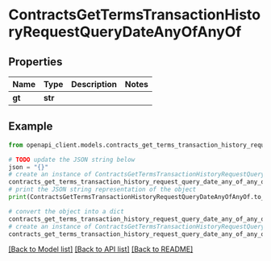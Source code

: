 # ContractsGetTermsTransactionHistoryRequestQueryDateAnyOfAnyOf


## Properties

Name | Type | Description | Notes
------------ | ------------- | ------------- | -------------
**gt** | **str** |  | 

## Example

```python
from openapi_client.models.contracts_get_terms_transaction_history_request_query_date_any_of_any_of import ContractsGetTermsTransactionHistoryRequestQueryDateAnyOfAnyOf

# TODO update the JSON string below
json = "{}"
# create an instance of ContractsGetTermsTransactionHistoryRequestQueryDateAnyOfAnyOf from a JSON string
contracts_get_terms_transaction_history_request_query_date_any_of_any_of_instance = ContractsGetTermsTransactionHistoryRequestQueryDateAnyOfAnyOf.from_json(json)
# print the JSON string representation of the object
print(ContractsGetTermsTransactionHistoryRequestQueryDateAnyOfAnyOf.to_json())

# convert the object into a dict
contracts_get_terms_transaction_history_request_query_date_any_of_any_of_dict = contracts_get_terms_transaction_history_request_query_date_any_of_any_of_instance.to_dict()
# create an instance of ContractsGetTermsTransactionHistoryRequestQueryDateAnyOfAnyOf from a dict
contracts_get_terms_transaction_history_request_query_date_any_of_any_of_from_dict = ContractsGetTermsTransactionHistoryRequestQueryDateAnyOfAnyOf.from_dict(contracts_get_terms_transaction_history_request_query_date_any_of_any_of_dict)
```
[[Back to Model list]](../README.md#documentation-for-models) [[Back to API list]](../README.md#documentation-for-api-endpoints) [[Back to README]](../README.md)


